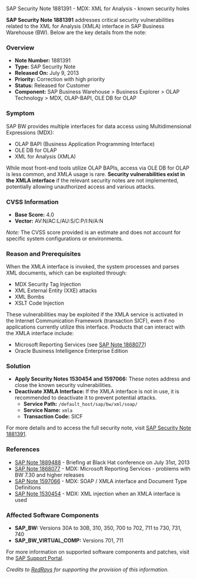 SAP Security Note 1881391 - MDX: XML for Analysis - known security holes

**SAP Security Note 1881391** addresses critical security vulnerabilities related to the XML for Analysis (XMLA) interface in SAP Business Warehouse (BW). Below are the key details from the note:

### **Overview**
- **Note Number:** 1881391
- **Type:** SAP Security Note
- **Released On:** July 9, 2013
- **Priority:** Correction with high priority
- **Status:** Released for Customer
- **Component:** SAP Business Warehouse > Business Explorer > OLAP Technology > MDX, OLAP-BAPI, OLE DB for OLAP

### **Symptom**
SAP BW provides multiple interfaces for data access using Multidimensional Expressions (MDX):
- OLAP BAPI (Business Application Programming Interface)
- OLE DB for OLAP
- XML for Analysis (XMLA)

While most front-end tools utilize OLAP BAPIs, access via OLE DB for OLAP is less common, and XMLA usage is rare. **Security vulnerabilities exist in the XMLA interface** if the relevant security notes are not implemented, potentially allowing unauthorized access and various attacks.

### **CVSS Information**
- **Base Score:** 4.0
- **Vector:** AV:N/AC:L/AU:S/C:P/I:N/A:N

*Note:* The CVSS score provided is an estimate and does not account for specific system configurations or environments.

### **Reason and Prerequisites**
When the XMLA interface is invoked, the system processes and parses XML documents, which can be exploited through:
- MDX Security Tag Injection
- XML External Entity (XXE) attacks
- XML Bombs
- XSLT Code Injection

These vulnerabilities may be exploited if the XMLA service is activated in the Internet Communication Framework (transaction SICF), even if no applications currently utilize this interface. Products that can interact with the XMLA interface include:
- Microsoft Reporting Services (see [SAP Note 1868077](https://me.sap.com/notes/1868077))
- Oracle Business Intelligence Enterprise Edition

### **Solution**
- **Apply Security Notes 1530454 and 1597066:** These notes address and close the known security vulnerabilities.
- **Deactivate XMLA Interface:** If the XMLA interface is not in use, it is recommended to deactivate it to prevent potential attacks.
  - **Service Path:** `/default_host/sap/bw/xml/soap/`
  - **Service Name:** `xmla`
  - **Transaction Code:** SICF

For more details and to access the full security note, visit [SAP Security Note 1881391](https://me.sap.com/notes/1881391).

### **References**
- [SAP Note 1889488](https://me.sap.com/notes/1889488) - Briefing at Black Hat conference on July 31st, 2013
- [SAP Note 1868077](https://me.sap.com/notes/1868077) - MDX: Microsoft Reporting Services - problems with BW 7.30 and higher releases
- [SAP Note 1597066](https://me.sap.com/notes/1597066) - MDX: SOAP / XMLA interface and Document Type Definitions
- [SAP Note 1530454](https://me.sap.com/notes/1530454) - MDX: XML injection when an XMLA interface is used

### **Affected Software Components**
- **SAP_BW:** Versions 30A to 30B, 310, 350, 700 to 702, 711 to 730, 731, 740
- **SAP_BW_VIRTUAL_COMP:** Versions 701, 711

For more information on supported software components and patches, visit the [SAP Support Portal](https://me.sap.com/).

*Credits to [RedRays](https://redrays.io) for supporting the provision of this information.*
